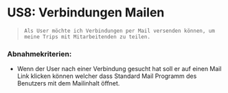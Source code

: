 # US8: Verbindungen Mailen

> `Als User möchte ich Verbindungen per Mail versenden können, um meine Trips mit Mitarbeitenden zu teilen.`

### Abnahmekriterien:

* Wenn der User nach einer Verbindung gesucht hat soll er auf einen Mail Link klicken können welcher dass Standard Mail Programm des Benutzers mit dem Mailinhalt öffnet.
